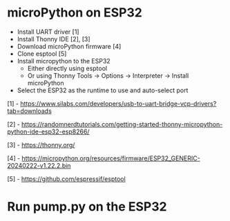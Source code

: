 # microPython on ESP32

* Install UART driver [1]
* Install Thonny IDE [2], [3]
* Download microPython firmware [4]
* Clone esptool [5]
* Install micropython to the ESP32
  * Either directly using esptool
  * Or using Thonny Tools -> Options -> Interpreter -> Install microPython
* Select the ESP32 as the runtime to use and auto-select port

[1] - https://www.silabs.com/developers/usb-to-uart-bridge-vcp-drivers?tab=downloads

[2] - https://randomnerdtutorials.com/getting-started-thonny-micropython-python-ide-esp32-esp8266/

[3] - https://thonny.org/

[4] - https://micropython.org/resources/firmware/ESP32_GENERIC-20240222-v1.22.2.bin

[5] - https://github.com/espressif/esptool

# Run pump.py on the ESP32
